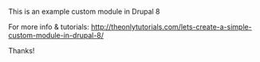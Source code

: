 This is an example custom module in Drupal 8

For more info & tutorials: 
http://theonlytutorials.com/lets-create-a-simple-custom-module-in-drupal-8/

Thanks!


